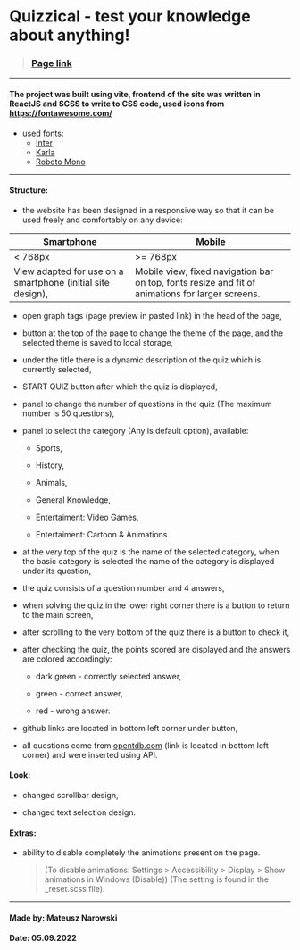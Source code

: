 # Quizzical - test your knowledge about anything!

> ### [Page link](https://malelus-quizzical.netlify.app/)

---

#### The project was built using vite, frontend of the site was written in ReactJS and SCSS to write to CSS code, used icons from https://fontawesome.com/

- used fonts:
  - [Inter](https://fonts.google.com/specimen/Inter)
  - [Karla](https://fonts.google.com/specimen/Karla)
  - [Roboto Mono](https://fonts.google.com/specimen/Roboto+Mono)

---

#### Structure:

- the website has been designed in a responsive way so that it can be used freely and comfortably on any device:

| Smartphone                                                  | Mobile                                                                                           |
| ----------------------------------------------------------- | ------------------------------------------------------------------------------------------------ |
| < 768px                                                     | >= 768px                                                                                         |
| View adapted for use on a smartphone (initial site design), | Mobile view, fixed navigation bar on top, fonts resize and fit of animations for larger screens. |

- open graph tags (page preview in pasted link) in the head of the page,

- button at the top of the page to change the theme of the page, and the selected theme is saved to local storage,

- under the title there is a dynamic description of the quiz which is currently selected,

- START QUIZ button after which the quiz is displayed,

- panel to change the number of questions in the quiz (The maximum number is 50 questions),

- panel to select the category (Any is default option), available:

  - Sports,

  - History,

  - Animals,

  - General Knowledge,

  - Entertaiment: Video Games,

  - Entertaiment: Cartoon & Animations.

- at the very top of the quiz is the name of the selected category, when the basic category is selected the name of the category is displayed under its question,

- the quiz consists of a question number and 4 answers,

- when solving the quiz in the lower right corner there is a button to return to the main screen,

- after scrolling to the very bottom of the quiz there is a button to check it,

- after checking the quiz, the points scored are displayed and the answers are colored accordingly:

  - dark green - correctly selected answer,

  - green - correct answer,

  - red - wrong answer.

- github links are located in bottom left corner under button,

- all questions come from [opentdb.com](https://opentdb.com/) (link is located in bottom left corner) and were inserted using API.

#### Look:

- changed scrollbar design,

- changed text selection design.

#### Extras:

- ability to disable completely the animations present on the page.

  > (To disable animations: Settings > Accessibility > Display > Show animations in Windows (Disable)) (The setting is found in the \_reset.scss file).

---

#### Made by: Mateusz Narowski

#### Date: 05.09.2022
